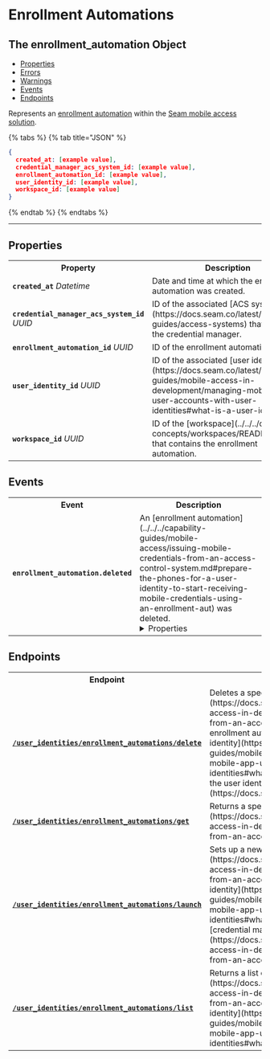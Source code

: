# Enrollment Automations

## The enrollment_automation Object

- [Properties](./#properties)
- [Errors](./#errors)
- [Warnings](./#warnings)
- [Events](./#events)
- [Endpoints](./#endpoints)


Represents an [enrollment automation](https://docs.seam.co/latest/capability-guides/mobile-access-in-development/issuing-mobile-credentials-from-an-access-control-system) within the [Seam mobile access solution](https://docs.seam.co/latest/capability-guides/mobile-access-in-development).

{% tabs %}
{% tab title="JSON" %}
```json
{
  created_at: [example value],
  credential_manager_acs_system_id: [example value],
  enrollment_automation_id: [example value],
  user_identity_id: [example value],
  workspace_id: [example value]
}
```
{% endtab %}
{% endtabs %}

---

## Properties

<table>
<tr><th style="width:25%">Property</th><th>Description</th></tr>
<tr><td><strong><code>created_at</code></strong> <i>Datetime</i></td>
<td>
Date and time at which the enrollment automation was created.


</td></tr>

<tr><td><strong><code>credential_manager_acs_system_id</code></strong> <i>UUID</i></td>
<td>
ID of the associated [ACS system](https://docs.seam.co/latest/capability-guides/access-systems) that serves as the credential manager.


</td></tr>

<tr><td><strong><code>enrollment_automation_id</code></strong> <i>UUID</i></td>
<td>
ID of the enrollment automation.


</td></tr>

<tr><td><strong><code>user_identity_id</code></strong> <i>UUID</i></td>
<td>
ID of the associated [user identity](https://docs.seam.co/latest/capability-guides/mobile-access-in-development/managing-mobile-app-user-accounts-with-user-identities#what-is-a-user-identity).


</td></tr>

<tr><td><strong><code>workspace_id</code></strong> <i>UUID</i></td>
<td>
ID of the [workspace](../../../core-concepts/workspaces/README.md) that contains the enrollment automation.


</td></tr>

</table>

## Events

<table>
<tr><th width="25%">Event</th><th>Description</th></tr>
<tr><td><strong><code>enrollment_automation.deleted</code></strong></td>
<td>
An [enrollment automation](../../../capability-guides/mobile-access/issuing-mobile-credentials-from-an-access-control-system.md#prepare-the-phones-for-a-user-identity-to-start-receiving-mobile-credentials-using-an-enrollment-aut) was deleted.

<details>

<summary>Properties</summary>

- <strong><code>created_at</code></strong> <i>Datetime</i>

  Date and time at which the event was created.



- <strong><code>enrollment_automation_id</code></strong> <i>UUID</i>

  ID of the [enrollment automation](../../../capability-guides/mobile-access/issuing-mobile-credentials-from-an-access-control-system.md#prepare-the-phones-for-a-user-identity-to-start-receiving-mobile-credentials-using-an-enrollment-aut).



- <strong><code>event_id</code></strong> <i>UUID</i>

  ID of the event.



- <strong><code>event_type</code></strong> <i>String</i>



- <strong><code>occurred_at</code></strong> <i>Datetime</i>

  Date and time at which the event occurred.



- <strong><code>workspace_id</code></strong> <i>UUID</i>

  ID of the [workspace](../../../core-concepts/workspaces/README.md).


</details>

</td></tr>
</table>

## Endpoints

<table>
<tr><th width="25%">Endpoint</th><th>Description</th></tr>

<tr><td><a href="./delete.md"><strong><code>/user_identities/enrollment_automations/delete</code></strong></a></td>

<td>Deletes a specified [enrollment automation](https://docs.seam.co/latest/capability-guides/mobile-access-in-development/issuing-mobile-credentials-from-an-access-control-system). You must delete all enrollment automations associated with a [user identity](https://docs.seam.co/latest/capability-guides/mobile-access-in-development/managing-mobile-app-user-accounts-with-user-identities#what-is-a-user-identity) before [deleting the user identity](https://docs.seam.co/latest/api/user_identities/delete).</td></tr>


<tr><td><a href="./get.md"><strong><code>/user_identities/enrollment_automations/get</code></strong></a></td>

<td>Returns a specified [enrollment automation](https://docs.seam.co/latest/capability-guides/mobile-access-in-development/issuing-mobile-credentials-from-an-access-control-system).</td></tr>


<tr><td><a href="./launch.md"><strong><code>/user_identities/enrollment_automations/launch</code></strong></a></td>

<td>Sets up a new [enrollment automation](https://docs.seam.co/latest/capability-guides/mobile-access-in-development/issuing-mobile-credentials-from-an-access-control-system) for a specified [user identity](https://docs.seam.co/latest/capability-guides/mobile-access-in-development/managing-mobile-app-user-accounts-with-user-identities#what-is-a-user-identity) with a specified [credential manager](https://docs.seam.co/latest/capability-guides/mobile-access-in-development/issuing-mobile-credentials-from-an-access-control-system).</td></tr>


<tr><td><a href="./list.md"><strong><code>/user_identities/enrollment_automations/list</code></strong></a></td>

<td>Returns a list of all [enrollment automations](https://docs.seam.co/latest/capability-guides/mobile-access-in-development/issuing-mobile-credentials-from-an-access-control-system) for a specified [user identity](https://docs.seam.co/latest/capability-guides/mobile-access-in-development/managing-mobile-app-user-accounts-with-user-identities#what-is-a-user-identity).</td></tr>

</table>
